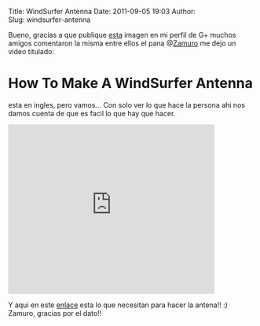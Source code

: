Title: WindSurfer Antenna 
Date: 2011-09-05 19:03
Author:  
Slug: windsurfer-antenna

Bueno, gracias a que publique
[esta](http://imagengratis.org/images/img2011090311.jpg "Clic aqui para que vean la imagen.")
imagen en mi perfil de G+ muchos amigos comentaron la misma entre ellos
el pana @[Zamuro](http://twitter.com/zamuro "Ir al TL de Zamuro") me
dejo un video titulado:

How To Make A WindSurfer Antenna
================================

esta en ingles, pero vamos... Con solo ver lo que hace la persona ahi
nos damos cuenta de que es facil lo que hay que hacer.  

<iframe src="http://www.youtube.com/embed/YwW26jNWAQE" frameborder="0" width="420" height="345"></iframe>

Y aqui en este
[enlace](http://freeantennas.com/projects/template2/index.html "http://freeantennas.com/projects/template2/index.html")
esta lo que necesitan para hacer la antena!! :) Zamuro, gracias por el
dato!!
